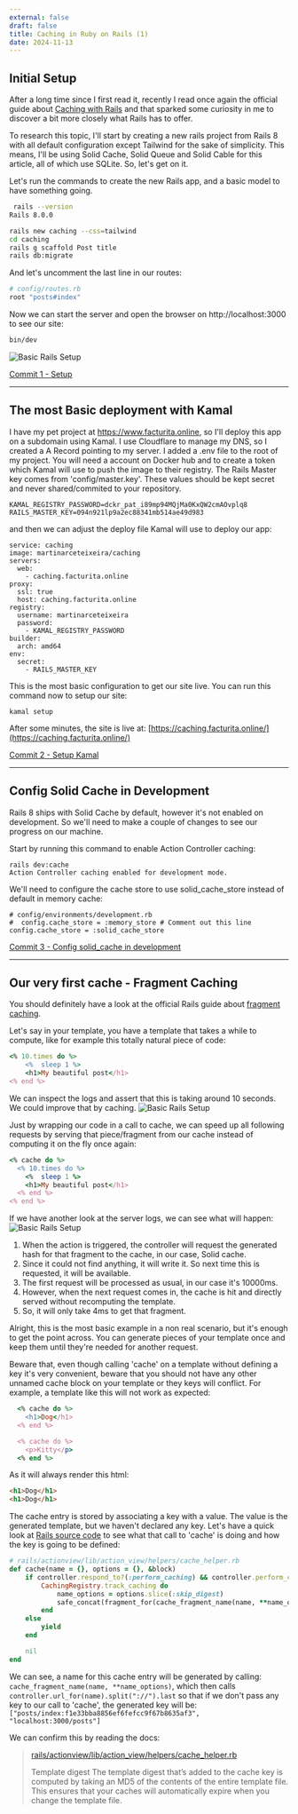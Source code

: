 ```yaml
---
external: false
draft: false
title: Caching in Ruby on Rails (1)
date: 2024-11-13
---
```


## Initial Setup
After a long time since I first read it, recently I read once again the official guide about [Caching with Rails](https://guides.rubyonrails.org/caching_with_rails.html) and that sparked some curiosity in me to discover a bit more closely what Rails has to offer.

To research this topic, I'll start by creating a new rails project from Rails 8 with all default configuration except Tailwind for the sake of simplicity. This means, I'll be using Solid Cache, Solid Queue and Solid Cable for this article, all of which use SQLite. So, let's get on it.

Let's run the commands to create the new Rails app, and a basic model to have something going.
```bash
 rails --version
Rails 8.0.0

rails new caching --css=tailwind
cd caching
rails g scaffold Post title
rails db:migrate
```

And let's uncomment the last line in our routes:

```ruby
# config/routes.rb
root "posts#index"
```

Now we can start the server and open the browser on http://localhost:3000 to see our site:
```bash
bin/dev
```

![Basic Rails Setup](../../src/assets/caching/1/1.png)

[Commit 1 - Setup](https://github.com/divagueame/caching/commit/b12c6fd49e64378e19c093ab2506b95bffbc0e8d)

---

## The most Basic deployment with Kamal

I have my pet project at https://www.facturita.online, so I'll deploy this app on a subdomain using Kamal. I use Cloudflare to manage my DNS, so I created a A Record pointing to my server. 
I added a .env file to the root of my project. You will need a account on Docker hub and to create a token which Kamal will use to push the image to their registry. The Rails Master key comes from 'config/master.key'. These values should be kept secret and never shared/commited to your repository.

```
KAMAL_REGISTRY_PASSWORD=dckr_pat_i89mp94MQjMa0KxQW2cmAOvplq8
RAILS_MASTER_KEY=094n921lp9a2ec88341mb514ae49d983
```
and then we can adjust the deploy file Kamal will use to deploy our app:

```
service: caching
image: martinarceteixeira/caching
servers:
  web:
    - caching.facturita.online
proxy: 
  ssl: true
  host: caching.facturita.online
registry:
  username: martinarceteixeira
  password:
    - KAMAL_REGISTRY_PASSWORD
builder:
  arch: amd64
env:
  secret:
    - RAILS_MASTER_KEY
```

This is the most basic configuration to get our site live. You can run this command now to setup our site:
```
kamal setup
```

After some minutes, the site is live at: [https://caching.facturita.online/](https://caching.facturita.online/)

[Commit 2 - Setup Kamal](https://github.com/divagueame/caching/commit/0ba240b2928760f26244c5f8968b44bbc1d0ac33)

---

## Config Solid Cache in Development

Rails 8 ships with Solid Cache by default, however it's not enabled on development. So we'll need to make a couple of changes to see our progress on our machine.

Start by running this command to enable Action Controller caching:
```
rails dev:cache 
Action Controller caching enabled for development mode.
```

We'll need to configure the cache store to use solid_cache_store instead of default in memory cache:
```
# config/environments/development.rb
#  config.cache_store = :memory_store # Comment out this line
config.cache_store = :solid_cache_store
```

[Commit 3 - Config solid_cache in development](https://github.com/divagueame/caching/commit/dc6164bb4fd8fcec19107bf51bd3beed8eef87fa)

---

## Our very first cache - Fragment Caching

You should definitely have a look at the official Rails guide about [fragment caching](https://guides.rubyonrails.org/caching_with_rails.html#fragment-caching).

Let's say in your template, you have a template that takes a while to compute, like for example this totally natural piece of code:
```ruby
<% 10.times do %>
    <%  sleep 1 %>
    <h1>My beautiful post</h1>
<% end %>
```

We can inspect the logs and assert that this is taking around 10 seconds. We could improve that by caching.
![Basic Rails Setup](../../src/assets/caching/4/1.png)

Just by wrapping our code in a call to cache, we can speed up all following requests by serving that piece/fragment from our cache instead of computing it on the fly once again:

```ruby
<% cache do %>
  <% 10.times do %>
    <%  sleep 1 %>
    <h1>My beautiful post</h1>
  <% end %>
<% end %>
```

If we have another look at the server logs, we can see what will happen:
![Basic Rails Setup](../../src/assets/caching/4/2.png)

1. When the action is triggered, the controller will request the generated hash for that fragment to the cache, in our case, Solid cache. 
2. Since it could not find anything, it will write it. So next time this is requested, it will be available.
3. The first request will be processed as usual, in our case it's 10000ms.
4. However, when the next request comes in, the cache is hit and directly served without recomputing the template.
5. So, it will only take 4ms to get that fragment.

Alright, this is the most basic example in a non real scenario, but it's enough to get the point across. You can generate pieces of your template once and keep them until they're needed for another request.


Beware that, even though calling 'cache' on a template without defining a key it's very convenient, beware that you should not have any other unnamed cache block on your template or they keys will conflict. For example, a template like this will not work as expected:

```ruby
  <% cache do %>
    <h1>Dog</h1>
  <% end %>

  <% cache do %>
    <p>Kitty</p>
  <% end %>
```

As it will always render this html:
```html
<h1>Dog</h1>
<h1>Dog</h1>
```

The cache entry is stored by associating a key with a value. The value is the generated template, but we haven't declared any key. Let's have a quick look at [Rails source code](https://github.com/rails/rails/blob/67c6ef2e5957152f00050224281ed4eabaaebd92/actionview/lib/action_view/helpers/cache_helper.rb#L176) to see what that call to 'cache' is doing and how the key is going to be defined:

```ruby
# rails/actionview/lib/action_view/helpers/cache_helper.rb
def cache(name = {}, options = {}, &block)
    if controller.respond_to?(:perform_caching) && controller.perform_caching
        CachingRegistry.track_caching do
            name_options = options.slice(:skip_digest)
            safe_concat(fragment_for(cache_fragment_name(name, **name_options), options, &block))
        end
    else
        yield
    end

    nil
end
```

We can see, a name for this cache entry will be generated by calling: ```cache_fragment_name(name, **name_options)```, which then calls ```controller.url_for(name).split("://").last``` so that if we don't pass any key to our call to 'cache', the generated key will be: ```["posts/index:f1e33bba8856ef6fefcc9f67b8635af3", "localhost:3000/posts"]```

We can confirm this by reading the docs:

> [rails/actionview/lib/action_view/helpers/cache_helper.rb](https://github.com/rails/rails/blob/67c6ef2e5957152f00050224281ed4eabaaebd92/actionview/lib/action_view/helpers/cache_helper.rb#L49)
> 
> Template digest
> The template digest that’s added to the cache key is computed by taking an MD5 of the contents of the entire template file. This ensures that your caches will automatically expire when you change the template file.


